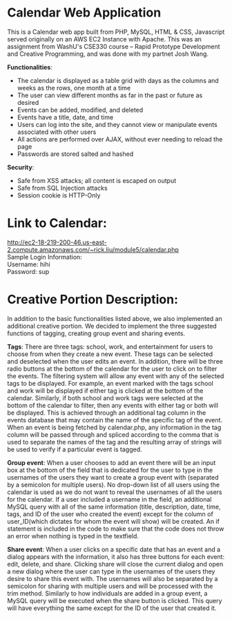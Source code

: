 # Calendar Web Application 
This is a Calendar web app built from PHP, MySQL, HTML & CSS, Javascript served originally on an AWS EC2 Instance with Apache. This was an assignment from WashU's CSE330 course – Rapid Prototype Development and Creative Programming, and was done with my partnet Josh Wang.

**Functionalities**: 
- The calendar is displayed as a table grid with days as the columns and weeks as the rows, one month at a time
- The user can view different months as far in the past or future as desired 
- Events can be added, modified, and deleted 
- Events have a title, date, and time
- Users can log into the site, and they cannot view or manipulate events associated with other users 
- All actions are performed over AJAX, without ever needing to reload the page
- Passwords are stored salted and hashed 

**Security**:
- Safe from XSS attacks; all content is escaped on output 
- Safe from SQL Injection attacks 
- Session cookie is HTTP-Only 
# Link to Calendar: 
http://ec2-18-219-200-46.us-east-2.compute.amazonaws.com/~rick.liu/module5/calendar.php
\
Sample Login Information: \
Username: hihi \
Password: sup
# Creative Portion Description:
In addition to the basic functionalities listed above, we also implemented an additional creative portion. We decided to implement the three suggested functions of tagging, creating group event and sharing events.

**Tags**: There are three tags: school, work, and entertainment for users to choose from when they create a new event. These tags can be selected and deselected when the user edits an event. In addition, there will be three radio buttons at the bottom of the calendar for the user to click on to filter the events. The filtering system will allow any event with any of the selected tags to be displayed. For example, an event marked with the tags school and work will be displayed if either tag is clicked at the bottom of the calendar. Similarly, if both school and work tags were selected at the bottom of the calendar to filter, then any events with either tag or both will be displayed. This is achieved through an additional tag column in the events database that may contain the name of the specific tag of the event. When an event is being fetched by calendar.php, any information in the tag column will be passed through and spliced according to the comma that is used to separate the names of the tag and the resulting array of strings will be used to verify if a particular event is tagged. 

**Group event**: When a user chooses to add an event there will be an input box at the bottom of the field that is dedicated for the user to type in the usernames of the users they want to create a group event with (separated by a semicolon for multiple users). No drop-down list of all users using the calendar is used as we do not want to reveal the usernames of all the users for the calendar. If a user included a username in the field, an additional MySQL query with all of the same information (title, description, date, time, tags, and ID of the user who created the event) except for the column of user_ID(which dictates for whom the event will show) will be created. An if statement is included in the code to make sure that the code does not throw an error when nothing is typed in the textfield.

**Share event**: When a user clicks on a specific date that has an event and a dialog appears with the information, it also has three buttons for each event: edit, delete, and share. Clicking share will close the current dialog and open a new dialog where the user can type in the usernames of the users they desire to share this event with. The usernames will also be separated by a semicolon for sharing with multiple users and will be processed with the trim method. Similarly to how individuals are added in a group event, a MySQL query will be executed when the share button is clicked. This query will have everything the same except for the ID of the user that created it. 

